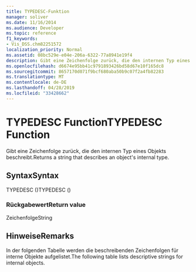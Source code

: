 ```yaml
---
title: TYPEDESC-Funktion
manager: soliver
ms.date: 11/16/2014
ms.audience: Developer
ms.topic: reference
f1_keywords:
- Vis_DSS.chm82251572
localization_priority: Normal
ms.assetid: 08bc529e-e04e-206a-6322-77a8941e19f4
description: Gibt eine Zeichenfolge zurück, die den internen Typ eines Objekts beschreibt.
ms.openlocfilehash: d6674e95bb41c9791893426bd58d67e10f165dc8
ms.sourcegitcommit: 8657170d071f9bcf680aba50b9c07f2a4fb82283
ms.translationtype: MT
ms.contentlocale: de-DE
ms.lasthandoff: 04/28/2019
ms.locfileid: "33428662"
---
```

# <a name="typedesc-function"></a><span data-ttu-id="88d48-103">TYPEDESC Function</span><span class="sxs-lookup"><span data-stu-id="88d48-103">TYPEDESC Function</span></span>

<span data-ttu-id="88d48-104">Gibt eine Zeichenfolge zurück, die den internen Typ eines Objekts beschreibt.</span><span class="sxs-lookup"><span data-stu-id="88d48-104">Returns a string that describes an object's internal type.</span></span> 
  
## <a name="syntax"></a><span data-ttu-id="88d48-105">Syntax</span><span class="sxs-lookup"><span data-stu-id="88d48-105">Syntax</span></span>

<span data-ttu-id="88d48-106">TYPEDESC ()</span><span class="sxs-lookup"><span data-stu-id="88d48-106">TYPEDESC ()</span></span>
  
### <a name="return-value"></a><span data-ttu-id="88d48-107">Rückgabewert</span><span class="sxs-lookup"><span data-stu-id="88d48-107">Return value</span></span>

<span data-ttu-id="88d48-108">Zeichenfolge</span><span class="sxs-lookup"><span data-stu-id="88d48-108">String</span></span>
  
## <a name="remarks"></a><span data-ttu-id="88d48-109">Hinweise</span><span class="sxs-lookup"><span data-stu-id="88d48-109">Remarks</span></span>

<span data-ttu-id="88d48-110">In der folgenden Tabelle werden die beschreibenden Zeichenfolgen für interne Objekte aufgelistet.</span><span class="sxs-lookup"><span data-stu-id="88d48-110">The following table lists descriptive strings for internal objects.</span></span>
  

